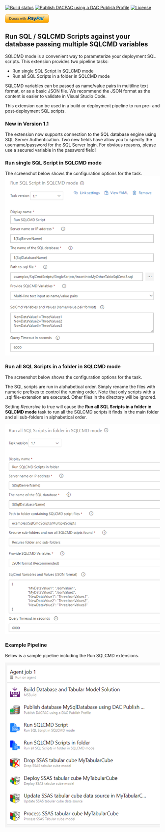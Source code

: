 [![Build status](https://dev.azure.com/drjohnt/AzureDevOpsExtensionsForSqlServer/_apis/build/status/AzureDevOpsExtensionsForSqlServer-CI)](https://dev.azure.com/drjohnt/AzureDevOpsExtensionsForSqlServer/_build/latest?definitionId=6)
[![Publish DACPAC using a DAC Publish Profile](https://img.shields.io/visual-studio-marketplace/v/DrJohnExtensions.RunSqlCmdScripts.svg)](https://marketplace.visualstudio.com/items?itemName=DrJohnExtensions.RunSqlCmdScripts)
[![License](https://img.shields.io/github/license/mashape/apistatus.svg)](https://github.com/DrJohnT/AzureDevOpsExtensionsForSqlServer/blob/master/LICENSE)

[![Donate with PayPal to Dr John T](images/donate.png)](https://paypal.me/drjohnt)

## Run SQL / SQLCMD Scripts against your database passing multiple SQLCMD variables

SQLCMD mode is a convenient way to parameterize your deployment SQL scripts.  This extension provides two pipeline tasks:

* Run single SQL Script in SQLCMD mode
* Run all SQL Scripts in a folder in SQLCMD mode

SQLCMD variables can be passed as name/value pairs in multiline text format, or as a basic JSON file.  We recommend the JSON format as the content is easier to validate in Visual Studio Code.

This extension can be used in a build or deployment pipeline to run pre- and post-deployment SQL scripts.

### New in Version 1.1

The extension now supports connection to the SQL database engine using SQL Server Authentication.  Two new fields have allow you to specify the username/password for the SQL Server login.  For obvious reasons, please use a secured variable in the password field!

### Run single SQL Script in SQLCMD mode

The screenshot below shows the configuration options for the task.
![image](images/ConfigureRunSingleSqlCmdScript.png "Configure Run Single SQLCMD Script")

### Run all SQL Scripts in a folder in SQLCMD mode

The screenshot below shows the configuration options for the task.

The SQL scripts are run in alphabetical order.  Simply rename the files with numeric prefixes to control the running order.  Note that only scripts with a .sql file-extension are executed. Other files in the directory will be ignored.

Setting _Recursive_ to true will cause the **Run all SQL Scripts in a folder in SQLCMD mode** task to run all the SQLCMD scripts it finds in the main folder and all sub-folders in alphabetical order.

![image](images/ConfigureRunMultipleSqlCmdScriptsInFolder.png "Configure Run Multiple SQLCMD Scripts in Folder")

### Example Pipeline

Below is a sample pipeline including the Run SQLCMD extensions.

![image](images/ExamplePipeLine.png "Example pipeline")

